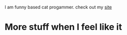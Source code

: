 I am funny based cat progammer.
check out my <a href="https://nekaoumike.dev">site</a>
# More stuff when I feel like it
